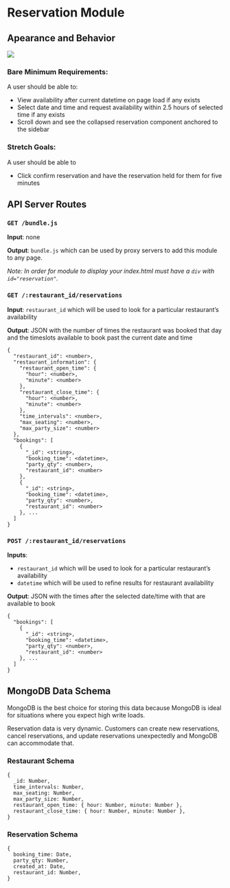 # Reservation Module

## Apearance and Behavior

![](https://docs.google.com/drawings/d/e/2PACX-1vSFMSOOaAvGfGsSGaLSTxMsAdASqoAdO8HagoE0dy5U4DvjTJ988csG0tx2zvE08WnO4WERxO9D2bRd/pub?w=2240&h=1845)

### Bare Minimum Requirements: 

A user should be able to:
- View availability after current datetime on page load if any exists
- Select date and time and request availability within 2.5 hours of selected time if any exists
- Scroll down and see the collapsed reservation component anchored to the sidebar

### Stretch Goals:

A user should be able to
- Click confirm reservation and have the reservation held for them for five minutes

## API Server Routes

### `GET /bundle.js`

**Input**: none

**Output**: `bundle.js` which can be used by proxy servers to add this module to any page. 

_Note: In order for module to display your index.html must have a `div` with `id="reservation"`._

### `GET /:restaurant_id/reservations`

**Input**: `restaurant_id` which will be used to look for a particular restaurant’s availability

**Output**: JSON with the number of times the restaurant was booked that day and the timeslots available to book past the current date and time

```
{
  "restaurant_id": <number>,
  "restaurant_information": {
    "restaurant_open_time": {
      "hour": <number>,
      "minute": <number>
    },
    "restaurant_close_time": {
      "hour": <number>,
      "minute": <number>
    },
    "time_intervals": <number>,
    "max_seating": <number>,
    "max_party_size": <number>
  },
  "bookings": [
    {
      "_id": <string>,
      "booking_time": <datetime>,
      "party_qty": <number>,
      "restaurant_id": <number>
    },
    {
      "_id": <string>,
      "booking_time": <datetime>,
      "party_qty": <number>,
      "restaurant_id": <number>
    }, ...
  ]
}
```

### `POST /:restaurant_id/reservations`

**Inputs**: 
- `restaurant_id` which will be used to look for a particular restaurant’s availability
- `datetime` which will be used to refine results for restaurant availability

**Output**: JSON with the times after the selected date/time with that are available to book
```
{
  "bookings": [
    {
      "_id": <string>,
      "booking_time": <datetime>,
      "party_qty": <number>,
      "restaurant_id": <number>
    }, ...
  ]
}
```

## MongoDB Data Schema
MongoDB is the best choice for storing this data because  MongoDB is ideal for situations where you expect high write loads.

Reservation data is very dynamic. Customers can create new reservations, cancel reservations, and update reservations unexpectedly and MongoDB can accommodate that.


### Restaurant Schema
```
{
  _id: Number,
  time_intervals: Number,
  max_seating: Number,
  max_party_size: Number,
  restaurant_open_time: { hour: Number, minute: Number },
  restaurant_close_time: { hour: Number, minute: Number },
}
```

### Reservation Schema
```
{
  booking_time: Date,
  party_qty: Number,
  created_at: Date,
  restaurant_id: Number,
}
```
